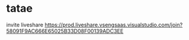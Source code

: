 # tatae

invite liveshare 
https://prod.liveshare.vsengsaas.visualstudio.com/join?58091F9AC666E65025B33D08F00139ADC3EE
